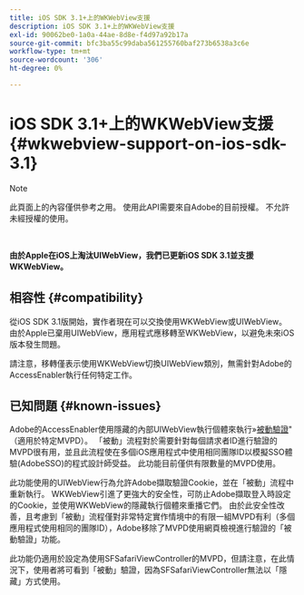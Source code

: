 ```yaml
---
title: iOS SDK 3.1+上的WKWebView支援
description: iOS SDK 3.1+上的WKWebView支援
exl-id: 90062be0-1a0a-44ae-8d8e-f4d97a92b17a
source-git-commit: bfc3ba55c99daba561255760baf273b6538a3c6e
workflow-type: tm+mt
source-wordcount: '306'
ht-degree: 0%

---
```


# iOS SDK 3.1+上的WKWebView支援 {#wkwebview-support-on-ios-sdk-3.1}

>[!NOTE]
>
>此頁面上的內容僅供參考之用。 使用此API需要來自Adobe的目前授權。 不允許未經授權的使用。

</br>

**由於Apple在iOS上淘汰UIWebView，我們已更新iOS SDK 3.1並支援WKWebView。**

## 相容性 {#compatibility}

從iOS SDK 3.1版開始，實作者現在可以交換使用WKWebView或UIWebView。 由於Apple已棄用UIWebView，應用程式應移轉至WKWebView，以避免未來iOS版本發生問題。

請注意，移轉僅表示使用WKWebView切換UIWebView類別，無需針對Adobe的AccessEnabler執行任何特定工作。

## 已知問題 {#known-issues}

Adobe的AccessEnabler使用隱藏的內部UIWebView執行個體來執行»[被動驗證](/help/authentication/sso-passive-authn.md)&quot; （適用於特定MVPD）。 「被動」流程對於需要針對每個請求者ID進行驗證的MVPD很有用，並且此流程使在多個iOS應用程式中使用相同團隊ID以模擬SSO體驗(AdobeSSO)的程式設計師受益。 此功能目前僅供有限數量的MVPD使用。

此功能使用的UIWebView行為允許Adobe擷取驗證Cookie，並在「被動」流程中重新執行。 WKWebView引進了更強大的安全性，可防止Adobe擷取登入時設定的Cookie，並使用WKWebView的隱藏執行個體來重播它們。 由於此安全性改善，且考慮到「被動」流程僅對非常特定實作情境中的有限一組MVPD有利（多個應用程式使用相同的團隊ID），Adobe移除了MVPD使用網頁檢視進行驗證的「被動驗證」功能。

此功能仍適用於設定為使用SFSafariViewController的MVPD，但請注意，在此情況下，使用者將可看到「被動」驗證，因為SFSafariViewController無法以「隱藏」方式使用。
